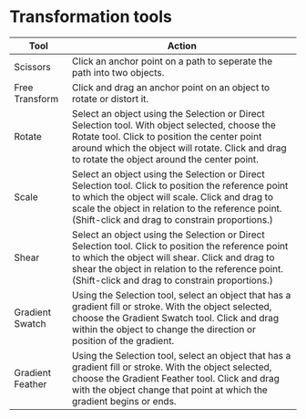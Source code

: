 # Transformation tools

| Tool | Action |
| --- | --- |
| Scissors | Click an anchor point on a path to seperate the path into two objects. |
| Free Transform | Click and drag an anchor point on an object to rotate or distort it. |
| Rotate | Select an object using the Selection or Direct Selection tool. With object selected, choose the Rotate tool. Click to position the center point around which the object will rotate. Click and drag to rotate the object around the center point. |
| Scale | Select an object using the Selection or Direct Selection tool. Click to position the reference point to which the object will scale. Click and drag to scale the object in relation to the reference point. (Shift-click and drag to constrain proportions.) |
| Shear | Select an object using the Selection or Direct Selection tool. Click to position the reference point to which the object will shear. Click and drag to shear the object in relation to the reference point. (Shift-click and drag to constrain proportions.) |
| Gradient Swatch | Using the Selection tool, select an object that has a gradient fill or stroke. With the object selected, choose the Gradient Swatch tool. Click and drag within the object to change the direction or position of the gradient. |
| Gradient Feather | Using the Selection tool, select an object that has a gradient fill or stroke. With the object selected, choose the Gradient Feather tool. Click and drag with the object change that point at which the gradient begins or ends. |


